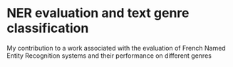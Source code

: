 # NER evaluation and text genre classification

My contribution to a work associated with the evaluation of French Named Entity Recognition systems and their performance on different genres
